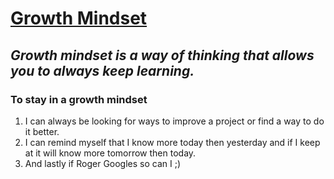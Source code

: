 # **<u> Growth Mindset </u>**

## *Growth mindset is a way of thinking that allows you to always keep learning.* 

### To stay in a growth mindset 
1. I can always be looking for ways to improve a project or find a way to do it better.
2. I can remind myself that I know more today then yesterday and if I keep at it will know more tomorrow then today.
3. And lastly if Roger Googles so can I ;)


